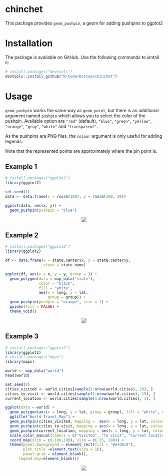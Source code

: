 # chinchet
This package provides `geom_pushpin`, a geom for adding pushpins to ggplot2


# Installation

The package is available on GitHub. Use the following commands to isntall it:

``` r
# install.packages("devtools")
devtools::install_github("R-CoderDotCom/chinchet")
```

# Usage

`geom_pushpin` works the same way as `geom_point`, but there is an additional argument named `pushpin` which allows you to select the color of the pushpin. Available option are `"red"` (default), `"blue"`, `"green"`, `"yellow"`, `"orange"`, `"gray"`, `"white"` and `"transparent"`.

As the pushpins are PNG files, the `colour` argument is only useful for adding legends.

Note that the represented points are approximately where the pin point is.


## Example 1

```r
# install.packages("ggplot2")
library(ggplot2)

set.seed(1)
data <- data.frame(x = rnorm(100), y = rnorm(100, 20))

ggplot(data, aes(x, y)) +
  geom_pushpin(pushpin = "blue")
```


<p align="center">
 <img src="https://user-images.githubusercontent.com/67192157/104848159-fcfa1380-58e3-11eb-880d-0ae25eb6b4be.png">
</p>


## Example 2

```r
# install.packages("ggplot2")
library(ggplot2)

df <- data.frame(x = state.center$x, y = state.center$y,
                 state = state.name)

ggplot(df, aes(x = x, y = y, group = )) +
  geom_polygon(data = map_data("state"),
               color = "black",
               fill = "white",
               aes(x = long, y = lat,
                   group = group)) +
  geom_pushpin(pushpin = "orange", size = 1) +
  guides(fill = FALSE) +
  theme_void()
```


<p align="center">
 <img src="https://user-images.githubusercontent.com/67192157/104848323-bb1d9d00-58e4-11eb-9331-d12e543ccf00.png">
</p>


## Example 3

```r
# install.packages("ggplot2")
library(ggplot2)
# install.packages("maps")
library(maps)

world <- map_data("world")
head(world)

set.seed(2)
cities_visited <- world.cities[sample(1:nrow(world.cities), 20), ]
cities_to_visit <- world.cities[sample(1:nrow(world.cities), 15), ]
current_location <- world.cities[sample(1:nrow(world.cities), 1), ]

ggplot(data = world) +
  geom_polygon(aes(x = long, y = lat, group = group), fill = "white", color = "grey30", size = 0.1) + 
  ggtitle("World Travel Map") +
  geom_pushpin(cities_visited, mapping =  aes(x = long, y = lat, colour = "red", pushpin = "red"), size = 0.75) +
  geom_pushpin(cities_to_visit, mapping = aes(x = long, y = lat, colour = "blue", pushpin = "blue"), size = 0.75) + 
  geom_pushpin(current_location, mapping = aes(x = long, y = lat, colour = "green", pushpin = "green"), size = 0.75) +
  scale_color_manual(labels = c("Visited", "To visit", "Current location"), values = c("red", "blue", "green")) +
  coord_map(xlim = c(-180,180), ylim = c(-55, 180)) +
  theme(panel.background = element_rect(fill = "#e7d8c9"),
        plot.title =element_text(size = 18),
        panel.grid = element_blank(),
	  legend.key=element_blank()) 
```


<p align="center">
 <img src="https://user-images.githubusercontent.com/67192157/104850213-08523c80-58ee-11eb-9e66-d91488000702.png">
</p>

